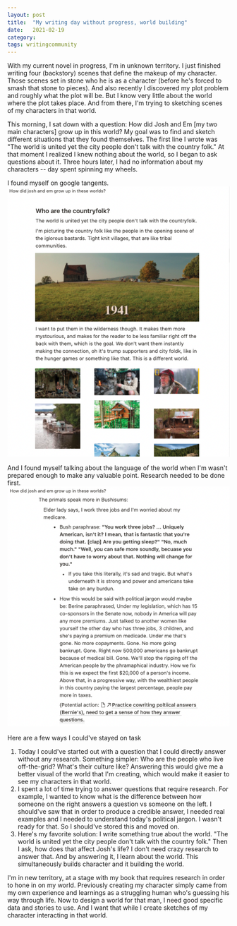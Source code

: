 ```yaml
---
layout: post
title:  "My writing day without progress, world building"
date:   2021-02-19
category: 
tags: writingcommunity
---
```

With my current novel in progress, I'm in unknown territory.  I just finished writing four (backstory) scenes that define the makeup of my character. Those scenes set in stone who he is as a character (before he's forced to smash that stone to pieces). And also recently I discovered my plot problem and roughly what the plot will be. But I know very little about the world where the plot takes place. And from there, I'm trying to sketching scenes of my characters in that world. 

This morning, I sat down with a question: How did Josh and Em [my two main characters] grow up in this world? My goal was to find and sketch different situations that they found themselves. The first line I wrote was "The world is united yet the city people don't talk with the country folk." At that moment I realized I knew nothing about the world, so I began to ask questions about it. Three hours later, I had no information about my characters -- day spent spinning my wheels.

I found myself on google tangents.
![image info](https://raw.githubusercontent.com/SilenceVosh/silencevosh.github.io/master/_posts/assets/images/NotionClip-0219.png "Notion work session")


And I found myself talking about the language of the world when I'm wasn't prepared enough to make any valuable point. Research needed to be done first.
![image info](https://raw.githubusercontent.com/SilenceVosh/silencevosh.github.io/master/_posts/assets/images/NotionClip2-0219.png "Notion work session")

Here are a few ways I could've stayed on task

1. Today I could've started out with a question that I could directly answer without any research. Something simpler: Who are the people who live off-the-grid? What's their culture like?
    Answering this would give me a better visual of the world that I'm creating, which would make it easier to see my characters in that world.
2. I spent a lot of time trying to answer questions that require research. For example, I wanted to know what is the difference between how someone on the right answers a question vs someone on the left. I should've saw that in order to produce a credible answer, I needed real examples and I needed to understand today's political jargon. I wasn't ready for that. So I should've stored this and moved on.
3. Here's my favorite solution: I write something true about the world. "The world is united yet the city people don't talk with the country folk." Then I ask, how does that affect Josh's life? I don't need crazy research to answer that. And by answering it, I learn about the world. This simultaneously builds character and it building the world. 

I'm in new territory, at a stage with my book that requires research in order to hone in on my world. Previously creating my character simply came from my own experience and learnings as a struggling human who's guessing his way through life. Now to design a world for that man, I need good specific data and stories to use. And I want that while I create sketches of my character interacting in that world.